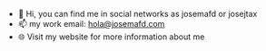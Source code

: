 - 👋 Hi, you can find me in social networks as josemafd or josejtax
- 📫 my work email: hola@josemafd.com
- 🌐 Visit my website for more information about me
